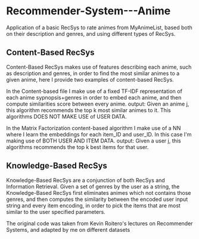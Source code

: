 # Recommender-System---Anime
Application of a basic RecSys to rate animes from MyAnimeList, based both on their description and genres, and using different types of RecSys.

## Content-Based RecSys
Content-Based RecSys makes use of features describing each anime, such as description and genres, in order to find the most similar animes to a given anime, here I provide two examples of content-based RecSys.

In the Content-based file I make use of a fixed TF-IDF representation of each anime sypnopsis+genres in order to embed each anime, and then compute similarities score between every anime.
output: Given an anime j, this algorithm recommends the top k most similar animes to it. This algorithms DOES NOT MAKE USE of USER DATA.

In the Matrix Factorization content-based algorithm I make use of a NN where I learn the embeddings for each item_ID and user_ID. In this case I'm making use of BOTH USER AND ITEM DATA.
output: Given a user j, this algorithms recommends the top k best items for that user.

## Knowledge-Based RecSys
Knowledge-Based RecSys are a conjunction of both RecSys and Information Retrieval.
Given a set of genres by the user as a string, the Knowledge-Based RecSys first eliminates animes which not contains those genres, and then computes the similarity between the encoded user input string 
and every item encoding, in order to pick the items that are most similar to the user specified parameters.


The original code was taken from Kevin Roitero's lectures on Recommender Systems, and adapted by me on different datasets

